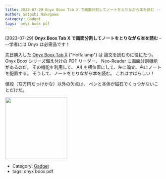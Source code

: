 ```yaml
---
title: 2023-07-29 Onyx Boox Tab X で画面分割してノートをとりながら本を読む ---学者には Onyx は必需品です！
author: Satoshi Nakagawa
category: Gadget
tags:  onyx boox pdf
---
```


[2023-07-29] **Onyx Boox Tab X で画面分割してノートをとりながら本を読む**  ---学者には Onyx は必需品です！

 先日購入した
[ Onyx Boox Tab X](https://sktgroup.co.jp/boox-tab13-tabx/) ("Heffalump") は
論文を読むのに役にたつ。
Onyx Boox シリーズ備え付けの PDF リーダー、
Neo-Reader に画面分割機能があるのだ。
その機能を利用して、
A4 を横位置にして、左に論文、右にノートを配置する。
そうして、ノートをとりながら本を読む。
これはすばらしい！

 値段（12万円だっけかな）以外の欠点は、
ペンと本体が磁石でくっつかないことだけだ。

<img src="pict/2023-08-13-tabx-2-pub.jpg)" alt="" width="200"/>

- Category: [Gadget](https://merapano.github.io/categories.html#Gadget)
- tags:  onyx boox pdf
